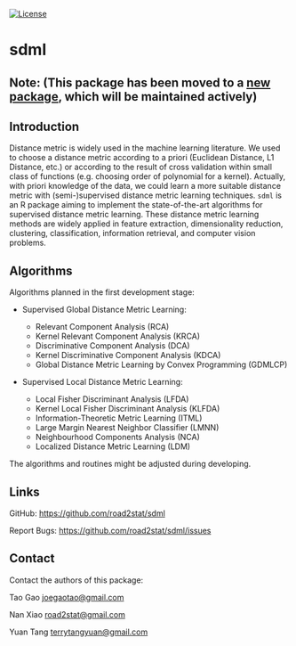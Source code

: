 [![License](http://img.shields.io/:license-mit-blue.svg?style=flat)](http://badges.mit-license.org)

# sdml

## Note: (This package has been moved to a [new package](https://github.com/terrytangyuan/dml), which will be maintained actively)

## Introduction

Distance metric is widely used in the machine learning literature.
We used to choose a distance metric according to a priori (Euclidean Distance,
L1 Distance, etc.) or according to the result of cross validation within small
class of functions (e.g. choosing order of polynomial for a kernel).
Actually, with priori knowledge of the data, we could learn a more suitable
distance metric with (semi-)supervised distance metric learning techniques.
`sdml` is an R package aiming to implement the state-of-the-art algorithms for
supervised distance metric learning. These distance metric learning methods
are widely applied in feature extraction, dimensionality reduction, clustering,
classification, information retrieval, and computer vision problems.

## Algorithms

Algorithms planned in the first development stage:

  * Supervised Global Distance Metric Learning:
  
    * Relevant Component Analysis (RCA)
    * Kernel Relevant Component Analysis (KRCA)
    * Discriminative Component Analysis (DCA)
    * Kernel Discriminative Component Analysis (KDCA)
    * Global Distance Metric Learning by Convex Programming (GDMLCP)

  * Supervised Local Distance Metric Learning:

    * Local Fisher Discriminant Analysis (LFDA)
    * Kernel Local Fisher Discriminant Analysis (KLFDA)
    * Information-Theoretic Metric Learning (ITML)
    * Large Margin Nearest Neighbor Classifier (LMNN)
    * Neighbourhood Components Analysis (NCA)
    * Localized Distance Metric Learning (LDM)

The algorithms and routines might be adjusted during developing.

## Links

GitHub: https://github.com/road2stat/sdml

Report Bugs: https://github.com/road2stat/sdml/issues

## Contact

Contact the authors of this package:

Tao Gao <joegaotao@gmail.com>

Nan Xiao <road2stat@gmail.com>

Yuan Tang <terrytangyuan@gmail.com>
